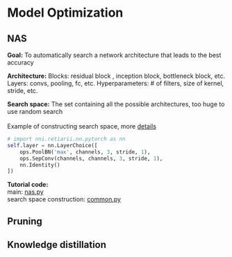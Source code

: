# Model Optimization

## NAS 

**Goal:** To automatically search a network architecture that leads to the best accuracy 

**Architecture:**
Blocks: residual block , inception block, bottleneck block, etc.
Layers: convs, pooling, fc, etc.
Hyperparameters: # of filters, size of kernel, stride, etc.

**Search space:** The set containing all the possible architectures, too huge to use random search 
<br><br>
Example of constructing search space, more [details](https://nni.readthedocs.io/en/stable/nas/construct_space.html)
```python
# import nni.retiarii.nn.pytorch as nn
self.layer = nn.LayerChoice([
    ops.PoolBN('max', channels, 3, stride, 1),
    ops.SepConv(channels, channels, 3, stride, 1),
    nn.Identity()
])
```

**Tutorial code:** <br>
main: [nas.py](https://github.com/Raychen0617/yolov5_optimization/blob/master/nas.py) <br>
search space construction: [common.py](https://github.com/Raychen0617/yolov5_optimization/blob/master/models/common.py)



## Pruning 

## Knowledge distillation 

